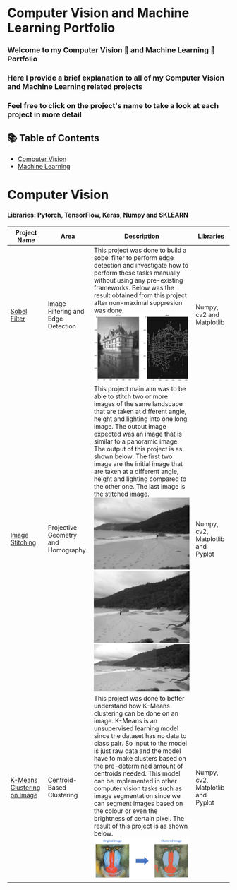 # Computer Vision and Machine Learning Portfolio
### Welcome to my Computer Vision 👀 and Machine Learning 🤖 Portfolio 
### Here I provide a brief explanation to all of my Computer Vision and Machine Learning related projects
### Feel free to click on the project's name to take a look at each project in more detail 

## 📚 Table of Contents
- [Computer Vision](#computer-vision)
- [Machine Learning](#machine-learning)

# Computer Vision
#### Libraries: Pytorch, TensorFlow, Keras, Numpy and SKLEARN
| Project Name | Area | Description | Libraries | 
|---|---|---|---|
| [Sobel Filter](https://github.com/Antonio417/Computer_Vision_and_Machine_Learning_Portfolio/tree/main/Computer%20Vision/Sobel_filter) | Image Filtering and Edge Detection | This project was done to build a sobel filter to perform edge detection and investigate how to perform these tasks manually without using any pre-existing frameworks. Below was the result obtained from this project after non-maximal suppresion was done.![Computer Vision](https://github.com/Antonio417/Computer_Vision_and_Machine_Learning_Portfolio/blob/main/Computer%20Vision/Sobel_filter/sobel_filter_result.png) | Numpy, cv2 and Matplotlib |
| [Image Stitching](https://github.com/Antonio417/Computer_Vision_and_Machine_Learning_Portfolio/tree/main/Computer%20Vision/Image_Stitching) | Projective Geometry and Homography | This project main aim was to be able to stitch two or more images of the same landscape that are taken at different angle, height and lighting into one long image. The output image expected was an image that is similar to a panoramic image. The output of this project is as shown below. The first two image are the initial image that are taken at a different angle, height and lighting compared to the other one. The last image is the stitched image. ![left](https://github.com/Antonio417/Computer_Vision_and_Machine_Learning_Portfolio/blob/main/Computer%20Vision/Image_Stitching/left.jpg)![right](https://github.com/Antonio417/Computer_Vision_and_Machine_Learning_Portfolio/blob/main/Computer%20Vision/Image_Stitching/right.jpg)![Image Stitching](https://github.com/Antonio417/Computer_Vision_and_Machine_Learning_Portfolio/blob/main/Computer%20Vision/Image_Stitching/Stitched_Image_Adjust_Brightness.jpg) | Numpy, cv2, Matplotlib and Pyplot |
| [K-Means Clustering on Image](https://github.com/Antonio417/Computer_Vision_and_Machine_Learning_Portfolio/tree/main/Computer%20Vision/K-means) | Centroid-Based Clustering | This project was done to better understand how K-Means clustering can be done on an image. K-Means is an unsupervised learning model since the dataset has no data to class pair. So input to the model is just raw data and the model have to make clusters based on the pre-determined amount of centroids needed. This model can be implemented in other computer vision tasks such as image segmentation since we can segment images based on the colour or even the brightness of certain pixel. The result of this project is as shown below.![Kmeans](https://github.com/Antonio417/Computer_Vision_and_Machine_Learning_Portfolio/blob/main/Computer%20Vision/K-means/img/objective.png)| Numpy, cv2, Matplotlib and Pyplot |  
<!--- I achieved this by performing all of the necessary calculation manually without making use of any pre-existing libraries. The magnitude and orientation of the gradients was calculated manually by doing convolution with a 3x3 filter in the horizontal and vertical direction in order to detect all edges no matter the orientation of it was. Non-maximal suppresion was also done in order to remove noise pixel within the image for better resolution. --->
